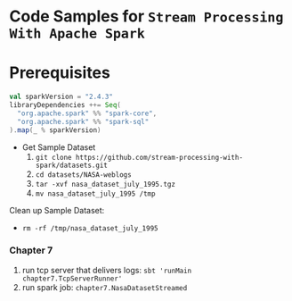 # Code Samples for `Stream Processing With Apache Spark`

# Prerequisites
```scala
val sparkVersion = "2.4.3"
libraryDependencies ++= Seq(
  "org.apache.spark" %% "spark-core",
  "org.apache.spark" %% "spark-sql"
).map(_ % sparkVersion)
```

- Get Sample Dataset
  1. `git clone https://github.com/stream-processing-with-spark/datasets.git`
  2. `cd datasets/NASA-weblogs`
  3. `tar -xvf nasa_dataset_july_1995.tgz`
  4. `mv nasa_dataset_july_1995 /tmp`

Clean up Sample Dataset:
- `rm -rf /tmp/nasa_dataset_july_1995`


### Chapter 7
1. run tcp server that delivers logs: `sbt 'runMain chapter7.TcpServerRunner'`
2. run spark job: `chapter7.NasaDatasetStreamed`